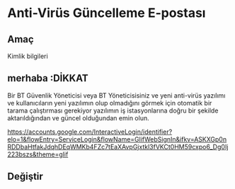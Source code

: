 # Anti-Virüs Güncelleme E-postası

 ## Amaç
 Kimlik bilgileri

 ## merhaba :DİKKAT
 Bir BT Güvenlik Yöneticisi veya BT Yöneticisisiniz ve yeni
 anti-virüs yazılımı ve kullanıcıların yeni yazılımın olup olmadığını görmek için otomatik bir tarama çalıştırması gerekiyor
 yazılımın iş istasyonlarına doğru bir şekilde aktarıldığından ve güncel olduğundan emin olun.

https://accounts.google.com/InteractiveLogin/identifier?elo=1&flowEntry=ServiceLogin&flowName=GlifWebSignIn&ifkv=ASKXGp0nRDDbaHtfakJdqhDEqWMKb4FZc7tEaXAvpGjxtkl3fVKCt0HM59cxpo6_Dg0Ij223bszs&theme=glif

 ## Değiştir
